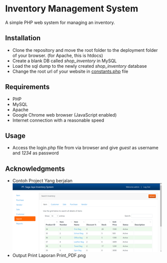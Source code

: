 # Inventory Management System

A simple PHP web system for managing an inventory.

## Installation

- Clone the repository and move the root folder to the deployment folder of your browser. (for Apache, this is htdocs)
- Create a blank DB called _shop_inventory_ in MySQL
- Load the sql dump to the newly created _shop_inventory_ database
- Change the root url of your website in [constants.php](inc/config/constants.php) file

## Requirements

- PHP
- MySQL
- Apache
- Google Chrome web browser (JavaScript enabled)
- Internet connection with a reasonable speed

## Usage

- Access the login.php file from via browser and give _guest_ as username and _1234_ as password

## Acknowledgments

- Contoh Project Yang berjalan
  ![alt text](ss.png)
- Output Print Laporan
  Print_PDF.png
